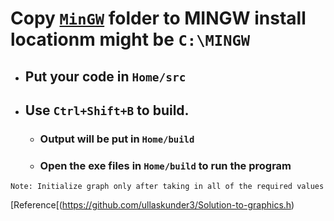 # Copy [`MinGW`](https://sourceforge.net/projects/mingw/) folder to MINGW install locationm might be `C:\MINGW`
- ## Put your code in `Home/src`
- ## Use `Ctrl+Shift+B` to build.
    - ### Output will be put in `Home/build`
    - ### Open the exe files in `Home/build` to run the program

`Note: Initialize graph only after taking in all of the required values`

[Reference[(https://github.com/ullaskunder3/Solution-to-graphics.h)